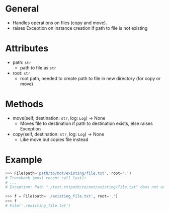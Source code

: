 # General
- Handles operations on files (copy and move).
- raises Exception on instance creation if path to file is not existing


# Attributes
- path: `str`
  - path to file as `str`
- root: `str`
  - root path, needed to create path to file in new directory (for copy or move)


# Methods
- move(self, destination: `str`, log: `Log`) -> None
  - Moves file to destination if path to destination exists, else raises Exception
- copy(self, destination: `str`, log: `Log`) -> None
  - Like move but copies file instead




# Example
```py
>>> File(path='path/to/not/existing/file.txt', root='.')
# Traceback (most recent call last):
# ...
# Exception: Path "./test.txtpath/to/not/existing/file.txt" does not exist.

>>> f = File(path='./existing_file.txt', root='.')
>>> f
# File('./existing_file.txt')
```